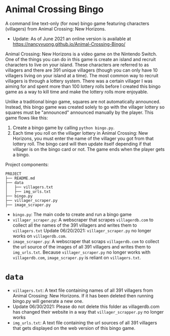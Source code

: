 # Animal Crossing Bingo
A command line text-only (for now) bingo game featuring characters (villagers) from Animal Crossing: New Horizons.
* Update: As of June 2021 an online version is available at https://nancyvuong.github.io/Animal-Crossing-Bingo/

Animal Crossing: New Horizons is a video game on the Nintendo Switch. One of the things you can do in this game is create an island and recruit characters to live on your island. These characters are referred to as villagers and there are 391 unique villagers (though you can only have 10 villagers living on your island at a time). The most common way to recruit villagers is through a lottery system. There was a certain villager I was aiming for and spent more than 100 lottery rolls before I created this bingo game as a way to kill time and make the lottery rolls more enjoyable.

Unlike a traditional bingo game, squares are not automatically announced. Instead, this bingo game was created solely to go with the villager lottery so squares must be "announced" announced manually by the player. This game flows like this:

1) Create a bingo game by calling `python bingo.py`.
2) Each time you roll on the villager lottery in Animal Crossing: New Horizons, you must enter the name of the villager you got from that lottery roll. The bingo card will then update itself depending if that villager is on the bingo card or not. The game ends when the player gets a bingo.

Project components:
```
PROJECT
├── README.md
├── data
│   ├── villagers.txt
│   ├── img_urls.txt
├── bingo.py
├── villager_scraper.py
├── image_scraper.py
```

* `bingo.py`: The main code to create and run a bingo game
* `villager_scraper.py`: A webscraper that scrapes `villagerdb.com` to collect all the names of the 391 villagers and writes them to `villagers.txt` Update 06/20/2021: `villager_scraper.py` no longer works on `villagerdb.com`.
* `image_scraper.py`: A webscraper that scraps `villagerdb.com` to collect the url source of the images of all 391 villagers and writes them to `img_urls.txt`. Because `villager_scraper.py` no longer works with `villagerdb.com`, `image_scraper.py` is reliant on `villagers.txt`.


# `data`
* `villagers.txt`: A text file containing names of all 391 villagers from Animal Crossing: New Horizons. If it has been deleted then running bingo.py will generate a new one. 
* Update 06/30/2021: Please do not delete this folder as villagerdb.com has changed their website in a way that `villager_scrapper.py` no longer works
* `img_urls.txt`: A text file containing the url sources of all 391 villagers that gets displayed on the web version of this bingo game.
